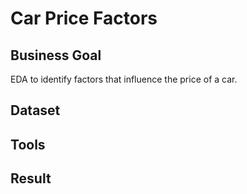 # Car Price Factors

## Business Goal
EDA to identify factors that influence the price of a car.

## Dataset

## Tools

## Result
